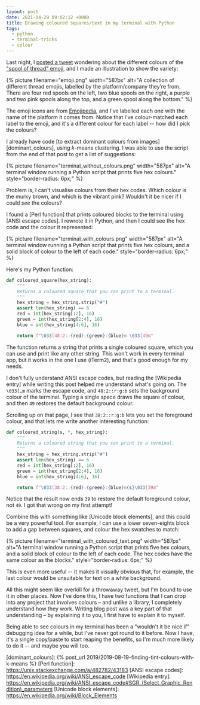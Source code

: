 ```yaml
---
layout: post
date: 2021-04-29 09:02:12 +0000
title: Drawing coloured squares/text in my terminal with Python
tags:
  - python
  - terminal-tricks
  - colour
---
```


Last night, I [posted a tweet][tweet] wondering about the different colours of the ["spool of thread" emoji][emoji], and I made an illustration to show the variety:

{%
  picture
  filename="emoji.png"
  width="587px"
  alt="A collection of different thread emojis, labelled by the platform/company they’re from. There are four red spools on the left, two blue spools on the right, a purple and two pink spools along the top, and a green spool along the bottom."
%}

The emoji icons are from [Emojipedia], and I've labelled each one with the name of the platform it comes from.
Notice that I've colour-matched each label to the emoji, and it's a different colour for each label -- how did I pick the colours?

I already have code [to extract dominant colours from images][dominant_colours], using *k*-means clustering.
I was able to use the script from the end of that post to get a list of suggestions:

{%
  picture
  filename="terminal_without_colours.png"
  width="587px"
  alt="A terminal window running a Python script that prints five hex colours."
  style="border-radius: 6px;"
%}

Problem is, I can't visualise colours from their hex codes.
Which colour is the murky brown, and which is the vibrant pink?
Wouldn't it be nicer if I could *see* the colours?

I found a [Perl function] that prints coloured blocks to the terminal using [ANSI escape codes].
I rewrote it in Python, and then I could see the hex code and the colour it represented:

{%
  picture
  filename="terminal_with_colours.png"
  width="587px"
  alt="A terminal window running a Python script that prints five hex colours, and a solid block of colour to the left of each code."
  style="border-radius: 6px;"
%}

Here's my Python function:

```python
def coloured_square(hex_string):
    """
    Returns a coloured square that you can print to a terminal.
    """
    hex_string = hex_string.strip("#")
    assert len(hex_string) == 6
    red = int(hex_string[:2], 16)
    green = int(hex_string[2:4], 16)
    blue = int(hex_string[4:6], 16)

    return f"\033[48:2::{red}:{green}:{blue}m \033[49m"
```

The function returns a string that prints a single coloured square, which you can use and print like any other string.
This won't work in every terminal app, but it works in the one I use (iTerm2), and that's good enough for my needs.

I don't fully understand ANSI escape codes, but reading the [Wikipedia entry] while writing this post helped me understand what's going on.
The `\033[…m` marks the escape code, and `48:2::r:g:b` sets the background colour of the terminal.
Typing a single space draws the square of colour, and then `49` restores the default background colour.

Scrolling up on that page, I see that `38:2::r:g:b` lets you set the foreground colour, and that lets me write another interesting function:

```python
def coloured_string(s, *, hex_string):
    """
    Returns a coloured string that you can print to a terminal.
    """
    hex_string = hex_string.strip("#")
    assert len(hex_string) == 6
    red = int(hex_string[:2], 16)
    green = int(hex_string[2:4], 16)
    blue = int(hex_string[4:6], 16)

    return f"\033[38:2::{red}:{green}:{blue}m{s}\033[39m"
```

Notice that the result now ends `39` to restore the default foreground colour, not `49`.
I got that wrong on my first attempt!

Combine this with something like [Unicode block elements], and this could be a very powerful tool.
For example, I can use a lower seven-eights block to add a gap between squares, and colour the hex swatches to match:

{%
  picture
  filename="terminal_with_coloured_text.png"
  width="587px"
  alt="A terminal window running a Python script that prints five hex colours, and a solid block of colour to the left of each code. The hex codes have the same colour as the blocks."
  style="border-radius: 6px;"
%}

This is even more useful -- it makes it visually obvious that, for example, the last colour would be unsuitable for text on a white background.

All this might seem like overkill for a throwaway tweet, but I'm bound to use it in other places.
Now I've done this, I have two functions that I can drop into any project that involves colours – and unlike a library, I completely understand how they work.
Writing blog post was a key part of that understanding – by explaining it to you, I first have to explain it to myself.

Being able to see colours in my terminal has been a "wouldn't it be nice if" debugging idea for a while, but I've never got round to it before.
Now I have, it's a single copy/paste to start reaping the benefits, so I'm much more likely to do it -- and maybe you will too.

[tweet]: https://twitter.com/alexwlchan/status/1387544124807593989
[emoji]: https://emojipedia.org/thread/
[Emojipedia]: https://emojipedia.org/thread/
[dominant_colours]: {% post_url 2019/2019-08-19-finding-tint-colours-with-k-means %}
[Perl function]: https://unix.stackexchange.com/a/482782/43183
[ANSI escape codes]: https://en.wikipedia.org/wiki/ANSI_escape_code
[Wikipedia entry]: https://en.wikipedia.org/wiki/ANSI_escape_code#SGR_(Select_Graphic_Rendition)_parameters
[Unicode block elements]: https://en.wikipedia.org/wiki/Block_Elements
